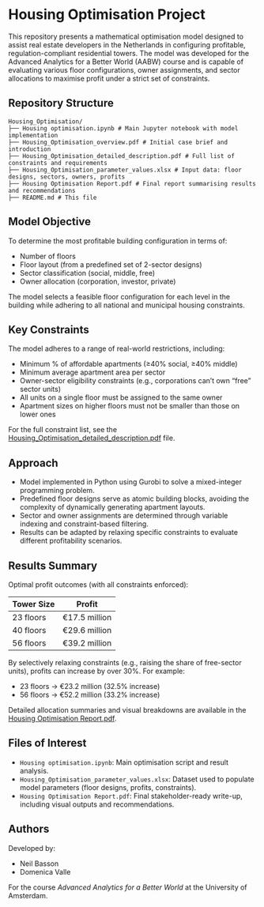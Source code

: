 # Housing Optimisation Project

This repository presents a mathematical optimisation model designed to assist real estate developers in the Netherlands in configuring profitable, regulation-compliant residential towers. The model was developed for the Advanced Analytics for a Better World (AABW) course and is capable of evaluating various floor configurations, owner assignments, and sector allocations to maximise profit under a strict set of constraints.

## Repository Structure
```
Housing_Optimisation/
├── Housing optimisation.ipynb # Main Jupyter notebook with model implementation
├── Housing_Optimisation_overview.pdf # Initial case brief and introduction
├── Housing_Optimisation_detailed_description.pdf # Full list of constraints and requirements
├── Housing_Optimisation_parameter_values.xlsx # Input data: floor designs, sectors, owners, profits
├── Housing Optimisation Report.pdf # Final report summarising results and recommendations
├── README.md # This file
```


## Model Objective

To determine the most profitable building configuration in terms of:
- Number of floors
- Floor layout (from a predefined set of 2-sector designs)
- Sector classification (social, middle, free)
- Owner allocation (corporation, investor, private)

The model selects a feasible floor configuration for each level in the building while adhering to all national and municipal housing constraints.

## Key Constraints

The model adheres to a range of real-world restrictions, including:
- Minimum % of affordable apartments (≥40% social, ≥40% middle)
- Minimum average apartment area per sector
- Owner-sector eligibility constraints (e.g., corporations can’t own “free” sector units)
- All units on a single floor must be assigned to the same owner
- Apartment sizes on higher floors must not be smaller than those on lower ones

For the full constraint list, see the [Housing_Optimisation_detailed_description.pdf](Housing_Optimisation_detailed_description.pdf) file.

## Approach

- Model implemented in Python using Gurobi to solve a mixed-integer programming problem.
- Predefined floor designs serve as atomic building blocks, avoiding the complexity of dynamically generating apartment layouts.
- Sector and owner assignments are determined through variable indexing and constraint-based filtering.
- Results can be adapted by relaxing specific constraints to evaluate different profitability scenarios.

## Results Summary

Optimal profit outcomes (with all constraints enforced):

| Tower Size | Profit        |
|------------|---------------|
| 23 floors  | €17.5 million |
| 40 floors  | €29.6 million |
| 56 floors  | €39.2 million |

By selectively relaxing constraints (e.g., raising the share of free-sector units), profits can increase by over 30%. For example:
- 23 floors → €23.2 million (32.5% increase)
- 56 floors → €52.2 million (33.2% increase)

Detailed allocation summaries and visual breakdowns are available in the [Housing Optimisation Report.pdf](Housing%20Optimisation%20Report.pdf).

## Files of Interest

- `Housing optimisation.ipynb`: Main optimisation script and result analysis.
- `Housing_Optimisation_parameter_values.xlsx`: Dataset used to populate model parameters (floor designs, profits, constraints).
- `Housing Optimisation Report.pdf`: Final stakeholder-ready write-up, including visual outputs and recommendations.

## Authors

Developed by:
- Neil Basson
- Domenica Valle


For the course *Advanced Analytics for a Better World* at the University of Amsterdam.

